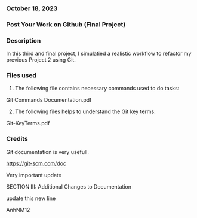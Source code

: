 ### October 18, 2023


### Post Your Work on Github (Final Project)


### Description
In this third and final project, I simulatied a realistic workflow to refactor my previous Project 2 using Git.

### Files used
1. The following file contains necessary commands used to do tasks:

Git Commands Documentation.pdf


2. The following files helps to understand the Git key terms:

Git-KeyTerms.pdf


### Credits
Git documentation is very usefull. 

https://git-scm.com/doc

Very important update

SECTION III: Additional Changes to Documentation

update this new line

AnhNM12
